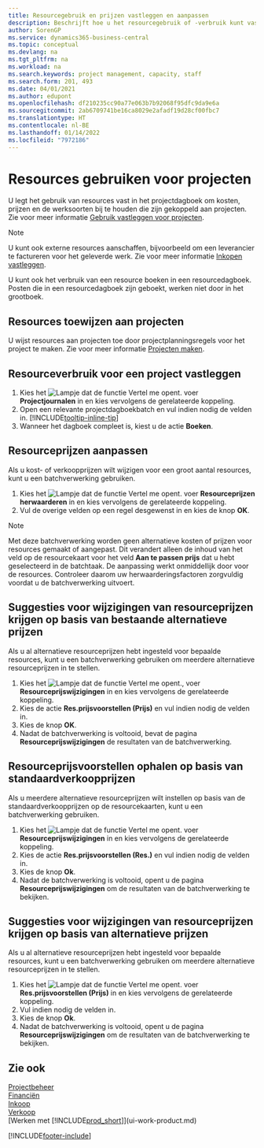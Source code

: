 ```yaml
---
title: Resourcegebruik en prijzen vastleggen en aanpassen
description: Beschrijft hoe u het resourcegebruik of -verbruik kunt vastleggen dat is gekoppeld aan een project, om kosten, prijzen en werksoorten bij te houden en te beheren.
author: SorenGP
ms.service: dynamics365-business-central
ms.topic: conceptual
ms.devlang: na
ms.tgt_pltfrm: na
ms.workload: na
ms.search.keywords: project management, capacity, staff
ms.search.form: 201, 493
ms.date: 04/01/2021
ms.author: edupont
ms.openlocfilehash: df210235cc90a77e063b7b92068f95dfc9da9e6a
ms.sourcegitcommit: 2ab6709741be16ca8029e2afadf19d28cf00fbc7
ms.translationtype: HT
ms.contentlocale: nl-BE
ms.lasthandoff: 01/14/2022
ms.locfileid: "7972186"
---
```

# <a name="use-resources-for-jobs"></a>Resources gebruiken voor projecten

U legt het gebruik van resources vast in het projectdagboek om kosten, prijzen en de werksoorten bij te houden die zijn gekoppeld aan projecten. Zie voor meer informatie [Gebruik vastleggen voor projecten](projects-how-record-job-usage.md).

> [!NOTE]
> U kunt ook externe resources aanschaffen, bijvoorbeeld om een leverancier te factureren voor het geleverde werk. Zie voor meer informatie [Inkopen vastleggen](purchasing-how-record-purchases.md).

U kunt ook het verbruik van een resource boeken in een resourcedagboek. Posten die in een resourcedagboek zijn geboekt, werken niet door in het grootboek.

## <a name="to-assign-resources-to-jobs"></a>Resources toewijzen aan projecten

U wijst resources aan projecten toe door projectplanningsregels voor het project te maken. Zie voor meer informatie [Projecten maken](projects-how-create-jobs.md).

## <a name="to-record-resource-usage-for-a-job"></a>Resourceverbruik voor een project vastleggen

1. Kies het ![Lampje dat de functie Vertel me opent.](media/ui-search/search_small.png "Vertel me wat u wilt doen") voer **Projectjournalen** in en kies vervolgens de gerelateerde koppeling.
2. Open een relevante projectdagboekbatch en vul indien nodig de velden in. [!INCLUDE[tooltip-inline-tip](includes/tooltip-inline-tip_md.md)]
3. Wanneer het dagboek compleet is, kiest u de actie **Boeken**.

## <a name="to-adjust-resource-prices"></a>Resourceprijzen aanpassen

Als u kost- of verkoopprijzen wilt wijzigen voor een groot aantal resources, kunt u een batchverwerking gebruiken.  

1. Kies het ![Lampje dat de functie Vertel me opent.](media/ui-search/search_small.png "Vertel me wat u wilt doen") voer **Resourceprijzen herwaarderen** in en kies vervolgens de gerelateerde koppeling.
2. Vul de overige velden op een regel desgewenst in en kies de knop **OK**.

> [!NOTE]  
> Met deze batchverwerking worden geen alternatieve kosten of prijzen voor resources gemaakt of aangepast. Dit verandert alleen de inhoud van het veld op de resourcekaart voor het veld **Aan te passen prijs** dat u hebt geselecteerd in de batchtaak. De aanpassing werkt onmiddellijk door voor de resources. Controleer daarom uw herwaarderingsfactoren zorgvuldig voordat u de batchverwerking uitvoert.

## <a name="to-get-resource-price-change-suggestions-based-on-existing-alternate-prices"></a>Suggesties voor wijzigingen van resourceprijzen krijgen op basis van bestaande alternatieve prijzen

Als u al alternatieve resourceprijzen hebt ingesteld voor bepaalde resources, kunt u een batchverwerking gebruiken om meerdere alternatieve resourceprijzen in te stellen.

1. Kies het ![Lampje dat de functie Vertel me opent.](media/ui-search/search_small.png "Vertel me wat u wilt doen"), voer **Resourceprijswijzigingen** in en kies vervolgens de gerelateerde koppeling.
2. Kies de actie **Res.prijsvoorstellen (Prijs)** en vul indien nodig de velden in.
3. Kies de knop **OK**.  
4. Nadat de batchverwerking is voltooid, bevat de pagina **Resourceprijswijzigingen** de resultaten van de batchverwerking.

## <a name="to-get-resource-price-change-suggestions-based-on-standard-prices"></a>Resourceprijsvoorstellen ophalen op basis van standaardverkoopprijzen

Als u meerdere alternatieve resourceprijzen wilt instellen op basis van de standaardverkoopprijzen op de resourcekaarten, kunt u een batchverwerking gebruiken.  

1. Kies het ![Lampje dat de functie Vertel me opent.](media/ui-search/search_small.png "Vertel me wat u wilt doen") voer **Resourceprijswijzigingen** in en kies vervolgens de gerelateerde koppeling.
2. Kies de actie **Res.prijsvoorstellen (Res.)** en vul indien nodig de velden in.  
3. Kies de knop **Ok**.  
4. Nadat de batchverwerking is voltooid, opent u de pagina **Resourceprijswijzigingen** om de resultaten van de batchverwerking te bekijken.

## <a name="to-get-resource-price-change-suggestions-based-on-alternate-prices"></a>Suggesties voor wijzigingen van resourceprijzen krijgen op basis van alternatieve prijzen

Als u al alternatieve resourceprijzen hebt ingesteld voor bepaalde resources, kunt u een batchverwerking gebruiken om meerdere alternatieve resourceprijzen in te stellen.

1. Kies het ![Lampje dat de functie Vertel me opent.](media/ui-search/search_small.png "Vertel me wat u wilt doen") voer **Res.prijsvoorstellen (Prijs)** in en kies vervolgens de gerelateerde koppeling.  
2. Vul indien nodig de velden in.
3. Kies de knop **Ok**.  
4. Nadat de batchverwerking is voltooid, opent u de pagina **Resourceprijswijzigingen** om de resultaten van de batchverwerking te bekijken.

## <a name="see-also"></a>Zie ook

[Projectbeheer](projects-manage-projects.md)  
[Financiën](finance.md)  
[Inkoop](purchasing-manage-purchasing.md)  
[Verkoop](sales-manage-sales.md)  
[Werken met [!INCLUDE[prod_short](includes/prod_short.md)]](ui-work-product.md)  


[!INCLUDE[footer-include](includes/footer-banner.md)]